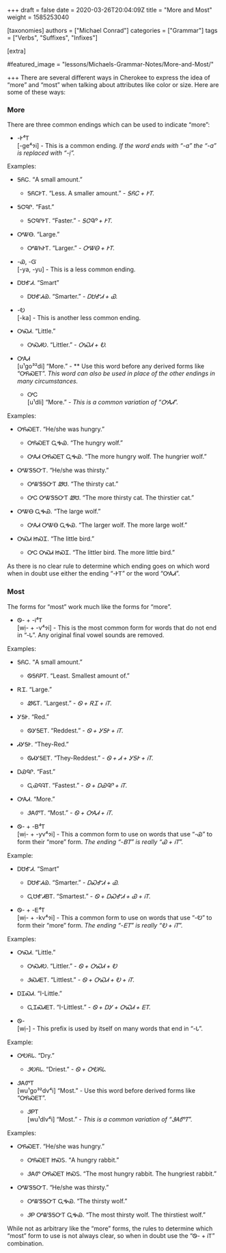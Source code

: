 +++
draft = false
date = 2020-03-26T20:04:09Z
title = "More and Most"
weight = 1585253040

[taxonomies]
authors = ["Michael Conrad"]
categories = ["Grammar"]
tags = ["Verbs", "Suffixes", "Infixes"]

[extra]

#featured_image = "lessons/Michaels-Grammar-Notes/More-and-Most/"

+++
There are several different ways in Cherokee to express the idea of
“more” and “most” when talking about attributes like color or size.
Here are some of these ways:
<!-- more -->
### More

There are three common endings which can be used to indicate “more”:

  - \-Ꭸ⁴Ꭲ  
    \[-ge⁴ɂi\] - This is a common ending. *If the word ends with “-a”
    the “-a” is replaced with “-ị”.*

Examples:

  - ᎦᏲᏟ. “A small amount.”
    
      - ᎦᏲᏟᎨᎢ. “Less. A smaller amount.” - *ᎦᏲᏟ + ᎨᎢ.*

  - ᎦᏣᏄᎵ. “Fast.”
    
      - ᎦᏣᏄᎵᎨᎢ. “Faster.” - *ᎦᏣᏄᎵ + ᎨᎢ.*

  - ᎤᏔᎾ. “Large.”
    
      - ᎤᏔᏂᎨᎢ. “Larger.” - *ᎤᏔᎾ + ᎨᎢ.*

<!-- end list -->

  - \-Ꮿ, -Ᏻ  
    \[-ya, -yu\] - This is a less common ending.

<!-- end list -->

  - ᎠᏌᎹᏗ. “Smart”
    
      - ᎠᏌᎹᏗᏯ. “Smarter.” - *ᎠᏌᎹᏗ + Ꮿ.*

<!-- end list -->

  - \-Ꭷ  
    \[-ka\] - This is another less common ending.

<!-- end list -->

  - ᎤᏍᏗ. “Little.”
    
      - ᎤᏍᏗᎧ. “Littler.” - *ᎤᏍᏗ + Ꭷ.*

<!-- end list -->

  - ᎤᎪᏗ  
    \[u¹go³²di\] “More.” - ** Use this word before any derived forms
    like “ᎤᏲᏍᎬᎢ”. *This word can also be used in place of the other
    endings in many circumstances.*
    
      - ᎤᏟ  
        \[u¹dli\] “More.” - *This is a common variation of “ᎤᎪᏗ”.*

Examples:

  - ᎤᏲᏍᎬᎢ. “He/she was hungry.”
    
      - ᎤᏲᏍᎬᎢ ᏩᎭᏯ. “The hungry wolf.”
    
      - ᎤᎪᏗ ᎤᏲᏍᎬᎢ ᏩᎭᏯ. “The more hungry wolf. The hungrier wolf.”

  - ᎤᏔᏕᎦᏅᎢ. “He/she was thirsty.”
    
      - ᎤᏔᏕᎦᏅᎢ ᏪᏌ. “The thirsty cat.”
    
      - ᎤᏟ ᎤᏔᏕᎦᏅᎢ ᏪᏌ. “The more thirsty cat. The thirstier cat.”

  - ᎤᏔᎾ ᏩᎭᏯ. “The large wolf.”
    
      - ᎤᎪᏗ ᎤᏔᎾ ᏩᎭᏯ. “The larger wolf. The more large wolf.”

  - ᎤᏍᏗ ᏥᏍᏆ. “The little bird.”
    
      - ᎤᏟ ᎤᏍᏗ ᏥᏍᏆ. “The littler bird. The more little bird.”

As there is no clear rule to determine which ending goes on which word
when in doubt use either the ending “-ᎨᎢ” or the word “ᎤᎪᏗ”.

### Most

The forms for “most” work much like the forms for “more”.

  - Ꮻ- + -Ꭵ⁴Ꭲ  
    \[wị- + -v⁴ɂi\] - This is the most common form for words that do not
    end in “-Ꮣ”. Any original final vowel sounds are removed.

Examples:

  - ᎦᏲᏟ. “A small amount.”
    
      - ᏫᎦᏲᏢᎢ. “Least. Smallest amount of.”

  - ᎡᏆ. “Large.”
    
      - ᏪᏋᎢ. “Largest.” - *Ꮻ + ᎡᏆ + ᎥᎢ.*

  - ᎩᎦᎨ. “Red.”
    
      - ᏫᎩᎦᎬᎢ. “Reddest.” - *Ꮻ + ᎩᎦᎨ + ᎥᎢ.*

  - ᏗᎩᎦᎨ. “They-Red.”
    
      - ᏫᏗᎩᎦᎬᎢ. “They-Reddest.” - *Ꮻ + Ꮧ + ᎩᎦᎨ + ᎥᎢ.*

  - ᎠᏯᏄᎵ. “Fast.”
    
      - ᏩᏯᏄᎸᎢ. “Fastest.” - *Ꮻ + ᎠᏯᏄᎵ + ᎥᎢ.*

  - ᎤᎪᏗ. “More.”
    
      - ᏭᎪᏛᎢ. “Most.” - *Ꮻ + ᎤᎪᏗ + ᎥᎢ.*

<!-- end list -->

  - Ꮻ- + -Ᏼ⁴Ꭲ  
    \[wị- + -yv⁴ɂi\] - This a common form to use on words that use “-Ꮿ”
    to form their “more” form. *The ending “-ᏴᎢ” is really “Ꮿ + ᎥᎢ”.*

Example:

  - ᎠᏌᎹᏗ. “Smart”
    
      - ᎠᏌᎹᏗᏯ. “Smarter.” - *ᎠᏍᎹᏗ + Ꮿ.*
    
      - ᏩᏌᎹᏗᏴᎢ. “Smartest.” - *Ꮻ + ᎠᏍᎹᏗ + Ꮿ + ᎥᎢ.*

<!-- end list -->

  - Ꮻ- + -Ꭼ⁴Ꭲ  
    \[wị- + -kv⁴ɂi\] - This a common form to use on words that use “-Ꭷ”
    to form their “more” form. *The ending “-ᎬᎢ” is really “Ꭷ + ᎥᎢ”.*

Examples:

  - ᎤᏍᏗ. “Little.”
    
      - ᎤᏍᏗᎧ. “Littler.” - *Ꮻ + ᎤᏍᏗ + Ꭷ*
    
      - ᏭᏍᏗᎬᎢ. “Littlest.” - *Ꮻ + ᎤᏍᏗ + Ꭷ + ᎥᎢ.*

  - ᎠᏆᏍᏗ. “I-Little.”
    
      - ᏩᏆᏍᏗᎬᎢ. “I-Littlest.” - *Ꮻ + ᎠᎩ + ᎤᏍᏗ + ᎬᎢ.*

<!-- end list -->

  - Ꮻ-  
    \[wị-\] - This prefix is used by itself on many words that end in
    “-Ꮣ”.

Example:

  - ᎤᎧᏲᏓ. “Dry.”
    
      - ᏭᎧᏲᏓ. “Driest.” - *Ꮻ + ᎤᎧᏲᏓ.*

<!-- end list -->

  - ᏭᎪᏛᎢ  
    \[wu¹go³²dv⁴i\] “Most.” - Use this word before derived forms like
    “ᎤᏲᏍᎬᎢ”.
    
      - ᏭᏢᎢ  
        \[wu¹dlv⁴i\] “Most.” - *This is a common variation of “ᏭᎪᏛᎢ”.*

Examples:

  - ᎤᏲᏍᎬᎢ. “He/she was hungry.”
    
      - ᎤᏲᏍᎬᎢ ᏥᏍᏚ. “A hungry rabbit.”
    
      - ᏭᎪᏛ ᎤᏲᏍᎬᎢ ᏥᏍᏚ. “The most hungry rabbit. The hungriest rabbit.”

  - ᎤᏔᏕᎦᏅᎢ. “He/she was thirsty.”
    
      - ᎤᏔᏕᎦᏅᎢ ᏩᎭᏯ. “The thirsty wolf.”
    
      - ᏭᏢ ᎤᏔᏕᎦᏅᎢ ᏩᎭᏯ. “The most thirsty wolf. The thirstiest wolf.”

While not as arbitrary like the “more” forms, the rules to determine
which “most” form to use is not always clear, so when in doubt use the
“Ꮻ- + ᎥᎢ” combination.